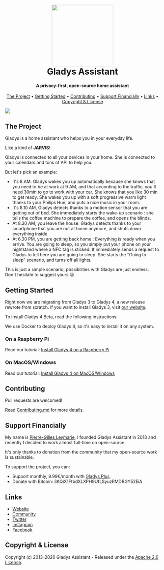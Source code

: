 <h1 align="center">
  <br>
	<img src="https://gladysassistant.com/assets/images/external/github-gladys-logo.png" width="200">
  <br>
  Gladys Assistant
</h1>

<h4 align="center">A privacy-first, open-source home assistant</h4>

<p align="center">
	  
</p>

<p align="center">
  <a href="#the-project">The Project</a> •
  <a href="#getting-started">Getting Started</a> •
  <a href="#contributing">Contributing</a> •
  <a href="#support-financially">Support Financially</a> •
  <a href="#links">Links</a> •
  <a href="#copyright--license">Copyright & License</a> 
</p>

<img src="https://gladysassistant.com/assets/images/external/github-gladys-4-mockups-devices.jpg" />

## The Project

Gladys is a home assistant who helps you in your everyday life.

Like a kind of **JARVIS**!

Gladys is connected to all your devices in your home. She is connected to your calendars and tons of API to help you.

But let's pick an example:

- It's 8 AM. Gladys wakes you up automatically because she knows that you need to be at work at 9 AM, and that according to the traffic, you'll need 30min to go to work with your car. She knows that you like 30 min to get ready. She wakes you up with a soft progressive warm light thanks to your Philips Hue, and puts a nice music in your room.
- It's 8.10 AM, Gladys detects thanks to a motion sensor that you are getting out of bed. She immediately starts the wake-up scenario : she tells the coffee machine to prepare the coffee, and opens the blinds.
- At 8.30 AM, you leave the house. Gladys detects thanks to your smartphone that you are not at home anymore, and shuts down everything inside.
- At 6.30 PM, you are getting back home : Everything is ready when you arrive. You are going to sleep, so you simply put your phone on your nightstand where a NFC tag is sticked. It immediately sends a request to Gladys to tell here you are going to sleep. She starts the "Going to sleep" scenario, and turns off all lights.

This is just a simple scenario, possibilities with Gladys are just endless. Don't hesitate to suggest yours 😉

## Getting Started

Right now we are migrating from Gladys 3 to Gladys 4, a new release rewrote from scratch. If you want to install Gladys 3, visit [our website](https://gladysassistant.com).

To install Gladys 4 Beta, read the following instructions.

We use Docker to deploy Gladys 4, so it's easy to install it on any system.

### On a Raspberry Pi

Read our tutorial: [Install Gladys 4 on a Raspberry Pi](https://documentation.gladysassistant.com/en/installation#raspberry-pi)

### On MacOS/Windows

Read our tutorial: [Install Gladys 4 on MacOS/Windows](https://documentation.gladysassistant.com/en/installation#macos-windows)

## Contributing

Pull requests are welcomed!

Read [Contributing.md](https://github.com/gladysassistant/Gladys/blob/master/.github/CONTRIBUTING.md) for more details.

## Support Financially

My name is [Pierre-Gilles Leymarie](https://twitter.com/pierregillesl), I founded Gladys Assistant in 2013 and recently I decided to work almost full-time on open-source.

It's only thanks to donation from the community that my open-source work is sustainable.

To support the project, you can:

- Support monthly, 9.99€/month with [Gladys Plus](https://gladysassistant.com/pricing).
- Donate with Bitcoin: 3KQiX1FtbdXLXPH9UfLSyuzRMDRGY52EiA

## Links

- [Website](https://gladysassistant.com)
- [Community](https://community.gladysassistant.com/)
- [Twitter](https://twitter.com/gladysassistant)
- [Instagram](https://www.instagram.com/gladysassistant/)
- [Facebook](https://www.facebook.com/gladysassistant)

## Copyright & License

Copyright (c) 2013-2020 Gladys Assistant - Released under the [Apache 2.0 License](https://github.com/gladysassistant/Gladys/blob/master/LICENSE).
